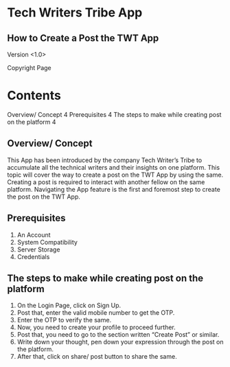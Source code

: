 # Tech Writers Tribe App
## How to Create a Post the TWT App 
Version <1.0>
></div>
Copyright Page 
></div>
# Contents
Overview/ Concept	4
Prerequisites	4
The steps to make while creating post on the platform	4
></div>
## Overview/ Concept
This App has been introduced by the company Tech Writer’s Tribe to accumulate all the technical writers and their insights on one platform. This topic will cover the way to create a post on the TWT App by using the same. Creating a post is required to interact with another fellow on the same platform. Navigating the App feature is the first and foremost step to create the post on the TWT App.
## Prerequisites 
1. An Account 
2. System Compatibility 
3. Server Storage
4. Credentials
## The steps to make while creating post on the platform 
1. On the Login Page, click on Sign Up. 
2. Post that, enter the valid mobile number to get the OTP. 
3. Enter the OTP to verify the same.
4. Now, you need to create your profile to proceed further. 
5. Post that, you need to go to the section written “Create Post” or similar. 
6. Write down your thought, pen down your expression through the post on the platform. 
7. After that, click on share/ post button to share the same. 

